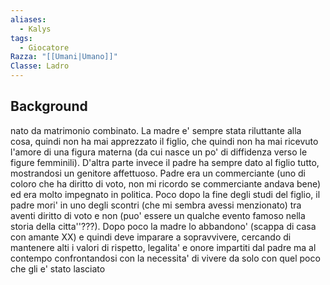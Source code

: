 ```yaml
---
aliases:
  - Kalys
tags:
  - Giocatore
Razza: "[[Umani|Umano]]"
Classe: Ladro
---
```


## Background
nato da matrimonio combinato. La madre e' sempre stata riluttante alla cosa, quindi non ha mai apprezzato il figlio, che quindi non ha mai ricevuto l'amore di una figura materna (da cui nasce un po' di diffidenza verso le figure femminili).
D'altra parte invece il padre ha sempre dato al figlio tutto, mostrandosi un genitore affettuoso.
Padre era un commerciante (uno di coloro che ha diritto di voto, non mi ricordo se commerciante andava bene) ed era molto impegnato in politica. 
Poco dopo la fine degli studi del figlio, il padre mori' in uno degli scontri (che mi sembra avessi menzionato) tra aventi diritto di voto e non (puo' essere un qualche evento famoso nella storia della citta''???). 
Dopo poco la madre lo abbandono' (scappa di casa con amante XX) e quindi deve imparare a sopravvivere, cercando di mantenere alti i valori di rispetto, legalita' e onore impartiti dal padre ma al contempo confrontandosi con la necessita' di vivere da solo con quel poco che gli e' stato lasciato